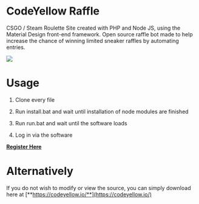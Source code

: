 # CodeYellow Raffle
CSGO / Steam Roulette Site created with PHP and Node JS, using the Material Design front-end framework.
Open source raffle bot made to help increase the chance of winning limited sneaker raffles by automating entries. 



![](https://i.imgur.com/zachkmP.png)

# Usage

1. Clone every file 

2. Run install.bat and wait until installation of node modules are finished

3. Run run.bat and wait until the software loads

4. Log in via the software

[**Register Here**](http://104.131.65.32)


# Alternatively 

If you do not wish to modify or view the source, you can simply download here at [**https://codeyellow.io/**](https://codeyellow.io/)